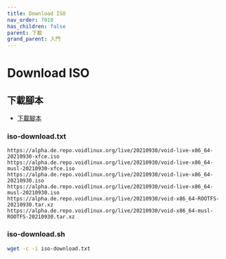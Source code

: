 ```yaml
---
title: Download ISO
nav_order: 7010
has_children: false
parent: 下載
grand_parent: 入門
---
```




# Download ISO


## 下載腳本

* [下載腳本](https://github.com/samwhelp/note-about-grub/blob/gh-pages/_demo/prototype/boot_iso/demo_41_custom/VoidLinux/latest/iso/download.sh)


### iso-download.txt

```
https://alpha.de.repo.voidlinux.org/live/20210930/void-live-x86_64-20210930-xfce.iso
https://alpha.de.repo.voidlinux.org/live/20210930/void-live-x86_64-musl-20210930-xfce.iso
https://alpha.de.repo.voidlinux.org/live/20210930/void-live-x86_64-20210930.iso
https://alpha.de.repo.voidlinux.org/live/20210930/void-live-x86_64-musl-20210930.iso
https://alpha.de.repo.voidlinux.org/live/20210930/void-x86_64-ROOTFS-20210930.tar.xz
https://alpha.de.repo.voidlinux.org/live/20210930/void-x86_64-musl-ROOTFS-20210930.tar.xz
```


### iso-download.sh

``` sh
wget -c -i iso-download.txt
```
